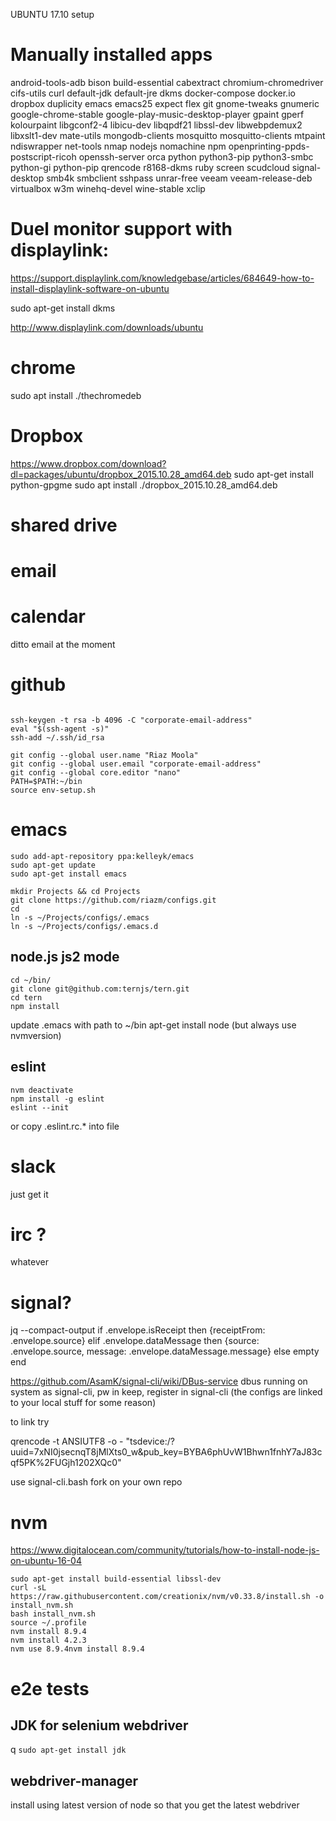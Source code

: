 UBUNTU 17.10 setup

# Manually installed apps
android-tools-adb
bison
build-essential
cabextract
chromium-chromedriver
cifs-utils
curl
default-jdk
default-jre
dkms
docker-compose
docker.io
dropbox
duplicity
emacs
emacs25
expect
flex
git
gnome-tweaks
gnumeric
google-chrome-stable
google-play-music-desktop-player
gpaint
gperf
kolourpaint
libgconf2-4
libicu-dev
libqpdf21
libssl-dev
libwebpdemux2
libxslt1-dev
mate-utils
mongodb-clients
mosquitto
mosquitto-clients
mtpaint
ndiswrapper
net-tools
nmap
nodejs
nomachine
npm
openprinting-ppds-postscript-ricoh
openssh-server
orca
python
python3-pip
python3-smbc
python-gi
python-pip
qrencode
r8168-dkms
ruby
screen
scudcloud
signal-desktop
smb4k
smbclient
sshpass
unrar-free
veeam
veeam-release-deb
virtualbox
w3m
winehq-devel
wine-stable
xclip


# Duel monitor support with displaylink:

https://support.displaylink.com/knowledgebase/articles/684649-how-to-install-displaylink-software-on-ubuntu

sudo apt-get install dkms

http://www.displaylink.com/downloads/ubuntu

# chrome

sudo apt install ./thechromedeb

# Dropbox

https://www.dropbox.com/download?dl=packages/ubuntu/dropbox_2015.10.28_amd64.deb
sudo apt-get install python-gpgme
sudo apt install ./dropbox_2015.10.28_amd64.deb

# shared drive

# email


# calendar

ditto email at the moment

# github
```sudo apt-get install git

ssh-keygen -t rsa -b 4096 -C "corporate-email-address"
eval "$(ssh-agent -s)"
ssh-add ~/.ssh/id_rsa

git config --global user.name "Riaz Moola"
git config --global user.email "corporate-email-address"
git config --global core.editor "nano"
PATH=$PATH:~/bin
source env-setup.sh
```
# emacs
```
sudo add-apt-repository ppa:kelleyk/emacs
sudo apt-get update
sudo apt-get install emacs

mkdir Projects && cd Projects
git clone https://github.com/riazm/configs.git
cd
ln -s ~/Projects/configs/.emacs
ln -s ~/Projects/configs/.emacs.d

```
## node.js js2 mode
```
cd ~/bin/
git clone git@github.com:ternjs/tern.git
cd tern
npm install
```
update .emacs with path to ~/bin
apt-get install node (but always use nvmversion)

## eslint
```
nvm deactivate
npm install -g eslint
eslint --init
```
or copy .eslint.rc.* into file

# slack

just get it 

# irc ?

whatever

# signal?

jq --compact-output if .envelope.isReceipt then {receiptFrom: .envelope.source} elif .envelope.dataMessage then {source: .envelope.source, message: .envelope.dataMessage.message} else empty end

https://github.com/AsamK/signal-cli/wiki/DBus-service
dbus running on system as signal-cli, pw in keep, register in signal-cli (the configs are linked to your local stuff for some reason)

to link try
 
qrencode -t ANSIUTF8 -o - "tsdevice:/?uuid=7xNI0jsecnqT8jMlXts0_w&pub_key=BYBA6phUvW1Bhwn1fnhY7aJ83cqf5PK%2FUGjh1202XQc0"

use signal-cli.bash fork on your own repo


# nvm 

https://www.digitalocean.com/community/tutorials/how-to-install-node-js-on-ubuntu-16-04

```
sudo apt-get install build-essential libssl-dev
curl -sL https://raw.githubusercontent.com/creationix/nvm/v0.33.8/install.sh -o install_nvm.sh
bash install_nvm.sh
source ~/.profile
nvm install 8.9.4
nvm install 4.2.3
nvm use 8.9.4nvm install 8.9.4
```

# e2e tests
## JDK for selenium webdriver
q
```sudo apt-get install jdk```

## webdriver-manager
install using latest version of node so that you get the latest webdriver

    
